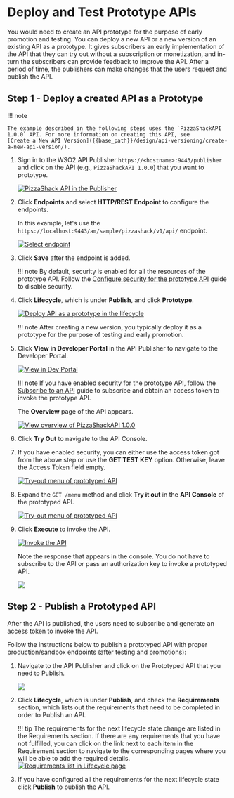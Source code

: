 # Deploy and Test Prototype APIs

You would need to create an API prototype for the purpose of early promotion and testing. You can deploy a new API or a new version of an existing API as a prototype. It gives subscribers an early implementation of the API that they can try out without a subscription or monetization, and in-turn the subscribers can provide feedback to improve the API. After a period of time, the publishers can make changes that the users request and publish the API.

## Step 1 - Deploy a created API as a Prototype

!!! note

    The example described in the following steps uses the `PizzaShackAPI 1.0.0` API. For more information on creating this API, see 
    [Create a New API Version]({{base_path}}/design/api-versioning/create-a-new-api-version/).

1.  Sign in to the WSO2 API Publisher `https://<hostname>:9443/publisher` and click on the API (e.g., `PizzaShackAPI 1.0.0`) that you want to prototype.
     
     [![PizzaShack API in the Publisher]({{base_path}}/assets/img/learn/prototype-api-pizza-shack-publisher.png)]({{base_path}}/assets/img/learn/prototype-api-pizza-shack-publisher.png)

2. Click **Endpoints** and select **HTTP/REST Endpoint** to configure the endpoints. 
      
      In this example, let's use the `https://localhost:9443/am/sample/pizzashack/v1/api/` endpoint.

     [![Select endpoint]({{base_path}}/assets/img/learn/prototype-api/prototype-api-select-endpoint-type.png)]({{base_path}}/assets/img/learn/prototype-api/prototype-api-select-endpoint-type.png)

3.  Click **Save** after the endpoint is added.

    !!! note
        By default, security is enabled for all the resources of the prototype API. Follow the [Configure security for the prototype API]({{base_path}}/design/prototype-api/create-a-mock-api-with-an-inline-script/#step-2-configure-security-for-the-prototype-api) guide to disable security.

4.  Click **Lifecycle**, which is under **Publish**, and click **Prototype**.

     [![Deploy API as a prototype in the lifecycle]({{base_path}}/assets/img/learn/prototype-api/prototype-api-deploy-as-prototype.png)]({{base_path}}/assets/img/learn/prototype-api/prototype-api-deploy-as-prototype.png)

    !!! note
        After creating a new version, you typically deploy it as a prototype for the purpose of testing and early promotion.

5.  Click **View in Developer Portal** in the API Publisher to navigate to the Developer Portal.

     [![View in Dev Portal]({{base_path}}/assets/img/learn/prototype-api-view-in-dev-portal.png)]({{base_path}}/assets/img/learn/prototype-api-view-in-dev-portal.png)
    
    !!! note
        If you have enabled security for the prototype API, follow the [Subscribe to an API]({{base_path}}/consume/manage-subscription/subscribe-to-an-api/) guide to subscribe and obtain an access token to invoke the prototype API.
    
    The **Overview** page of the API appears.

    [![View overview of PizzaShackAPI 1.0.0]({{base_path}}/assets/img/learn/prototype-api-subscriptions-not-allowed.png)]({{base_path}}/assets/img/learn/prototype-api-subscriptions-not-allowed.png)

6.  Click **Try Out** to navigate to the API Console. 
7.  If you have enabled security, you can either use the access token got from the above step or use the **GET TEST KEY** option. Otherwise, leave the Access Token field empty.
   
     [![Try-out menu of prototyped API]({{base_path}}/assets/img/learn/prototype-api/prototype-api-try-out-menu.png)]({{base_path}}/assets/img/learn/prototype-api/prototype-api-try-out-menu.png)


8.  Expand the `GET /menu` method and click **Try it out** in the **API Console** of the prototyped API.

     [![Try-out menu of prototyped API]({{base_path}}/assets/img/learn/prototype-api/prototype-api-menu-try-it-out.png)]({{base_path}}/assets/img/learn/prototype-api/prototype-api-menu-try-it-out.png)


9.  Click **Execute** to invoke the API.

     [![Invoke the API]({{base_path}}/assets/img/learn/prototype-api/prototype-api-execute.png)]({{base_path}}/assets/img/learn/prototype-api/prototype-api-execute.png)

    Note the response that appears in the console. You do not have to subscribe to the API or pass an authorization key to invoke a prototyped API.
    
    [![]({{base_path}}/assets/img/learn/prototype-api/prototype-api-success-response.png)]({{base_path}}/assets/img/learn/prototype-api/prototype-api-success-response.png)

## Step 2 - Publish a Prototyped API

After the API is published, the users need to subscribe and generate an access token to invoke the API.

Follow the instructions below to publish a prototyped API with proper production/sandbox endpoints (after testing and promotions): 

1. Navigate to the API Publisher and click on the Prototyped API that you need to Publish.
    
     [![]({{base_path}}/assets/img/learn/prototype-api-click-on-api.png)]({{base_path}}/assets/img/learn/prototype-api-click-on-api.png)

2. Click **Lifecycle**, which is under **Publish**, and check the **Requirements** section, which lists out the requirements that need to be completed in order to Publish an API. 

    !!! tip
        The requirements for the next lifecycle state change are listed in the Requirements section.
        If there are any requirements that you have not fulfilled, you can click on the link next to each item in the Requirement section to navigate to the corresponding pages where you will be able to add the required details.
        [![Requirements list in Lifecycle page]({{base_path}}/assets/img/learn/prototype-api/api-lifecycle-requirements.png)]({{base_path}}/assets/img/learn/prototype-api/api-lifecycle-requirements.png)
   
3. If you have configured all the requirements for the next lifecycle state click **Publish** to publish the API.   

